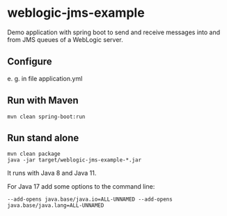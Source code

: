 # weblogic-jms-example

Demo application with spring boot to send and receive messages
into and from JMS queues of a WebLogic server.

## Configure 

e. g. in file application.yml

## Run with Maven

```
mvn clean spring-boot:run
```

## Run stand alone

```
mvn clean package
java -jar target/weblogic-jms-example-*.jar
```

It runs with Java 8 and Java 11.

For Java 17 add some options to the command line:

```
--add-opens java.base/java.io=ALL-UNNAMED --add-opens java.base/java.lang=ALL-UNNAMED
```
